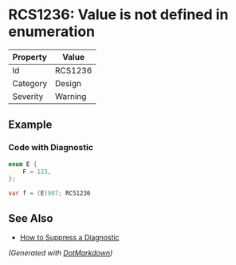 # RCS1236: Value is not defined in enumeration

| Property | Value       |
| -------- | ----------- |
| Id       | RCS1236     |
| Category | Design      |
| Severity | Warning     |

## Example

### Code with Diagnostic

```csharp
enum E {
    F = 123,
};

var f = (E)987; RCS1236
```

## See Also

* [How to Suppress a Diagnostic](../HowToConfigureAnalyzers.md#how-to-suppress-a-diagnostic)


*\(Generated with [DotMarkdown](http://github.com/JosefPihrt/DotMarkdown)\)*